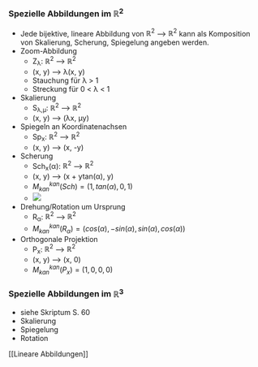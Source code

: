 ### Spezielle Abbildungen im $ℝ^2$
+ Jede bijektive, lineare Abbildung von $ℝ^2$ --> $ℝ^2$ kann als Komposition von Skalierung, Scherung, Spiegelung angeben werden.
+ Zoom-Abbildung
	+ Z<sub>λ</sub>: $ℝ^2$ --> $ℝ^2$
	+ (x, y) --> λ(x, y)
	+ Stauchung für λ > 1
	+ Streckung für 0 < λ < 1
+ Skalierung
	+ S<sub>λ,μ</sub>: $ℝ^2$ --> $ℝ^2$
	+ (x, y) --> (λx, μy)
+ Spiegeln an Koordinatenachsen
	+ Sp<sub>x</sub>: $ℝ^2$ --> $ℝ^2$
	+ (x, y) --> (x, -y)
+ Scherung
	+ Sch<sub>x</sub>(α): $ℝ^2$ --> $ℝ^2$
	+ (x, y) --> (x + ytan(α), y)
	+ $M^{kan}_{kan}(Sch)=(1,tan(α),0,1)$
	+ ![](../../z_images/Pasted%20image%2020211205182450.png)
+ Drehung/Rotation um Ursprung
	+ R<sub>α</sub>: $ℝ^2$ --> $ℝ^2$
	+ $M^{kan}_{kan}(R_α)=(cos(α),-sin(α),sin(α),cos(α))$
+ Orthogonale Projektion
	+ P<sub>x</sub>: $ℝ^2$ --> $ℝ^2$
	+ (x, y) --> (x, 0)
	+ $M^{kan}_{kan}(P_x)=(1,0,0,0)$

### Spezielle Abbildungen im $ℝ^3$
+ siehe Skriptum S. 60
+ Skalierung
+ Spiegelung
+ Rotation

[[Lineare Abbildungen]]